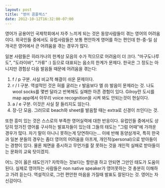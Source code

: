 ```yaml
---
layout: post
title: "영어 콤플렉스"
date: 2012-10-12T16:32:00-07:00
---
```


영어가 공용어인 국제학회에서 자주 느끼게 되는 것은 동양사람들이 겪는 영어의 어려움이다. 외국인들 중에서도 유럽사람들은 보통 편안하게 영어를 하는 편인데 한-중-일 삼개국은 영어에서 큰 어려움을 겪는 경우가 많다. 

일본 사람들은 히라가나의 한계상 모음의 수가 적으므로 어려움이 더 크다. "마구도나루도",  "도라이바", "가류" :) 등으로 대표되는 음소의 한계가 문제다. 한국은 그 정도는 아니지만 경험상 다음 발음들 때문에 어려움을 겪는다:

1. f / p 구분. 사실 비교적 해결이 쉬운 문제이다.
1. r / l 구분. 역설적인 것은 혀를 굴리는  r 발음보다 엘 (l) 발음이 문제라는 것. 나도 wool socks를 몇번 달라고 반복해도 실패한 아픈 경험이 있다. Gilroy란 도시를 map app에서 아무리 voice recognition을 시켜 봐도 안되는것이 현실이다.
1. a / e 구분. 이것은 사실 잘 들리지도 않는다. 
1. 장-단 모음. 그러므로 beach와 sheet를 발음할 때는 extra로 신경이 쓰인다는 것.

또한 흥미 있는 것은 스스로의 부족한 영어실력에 대한 반응이다. 유럽인들 중에서도 상당히 망가진 영어를 구사하는 발표자들이 있는데 그들의 태도는 "그럼 어때"에 가까운 경우가 많다. 자기 말이 아니니 못하는게 당연하다는...  이에 반해 동양삼개국, 특히 한국과 일본 분들의 경우는 좀더 영어의 어려움을 아프게, 개인적(personal)으로 받아들이는 경향이 있다. 물론 체면을 중시하고 무언가를 잘 못하는 것을 개인적 실패로 받아들이는 문화의 교육 탓이겠지. 

어느 것이 옳은 태도인가? 자학하는 것보다는 할만큼 하고 안되면 그만인 태도가 도움이 된다. 실제로 영어하는 사람들은 non native speaker가 영어못하는 것 충분히 이해하고 가려 듣는다. 역설적으로, 그런 편안한 마음을 가질때 발표도 잘된다는 것. 영어는 자신감이다.
